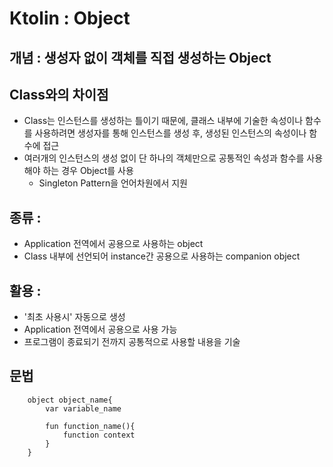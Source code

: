 # Ktolin : Object
## 개념 : 생성자 없이 객체를 직접 생성하는 Object

## Class와의 차이점
 - Class는 인스턴스를 생성하는 틀이기 때문에, 클래스 내부에 기술한 속성이나 함수를 사용하려면 생성자를 통해 인스턴스를 생성 후, 생성된 인스턴스의 속성이나 함수에 접근 
 - 여러개의 인스턴스의 생성 없이 단 하나의 객체만으로 공통적인 속성과 함수를 사용해야 하는 경우 Object를 사용
   - Singleton Pattern을 언어차원에서 지원

## 종류 : 
 - Application 전역에서 공용으로 사용하는 object
 - Class 내부에 선언되어 instance간 공용으로 사용하는 companion object

## 활용 : 
 - '최초 사용시' 자동으로 생성
 - Application 전역에서 공용으로 사용 가능
 - 프로그램이 종료되기 전까지 공통적으로 사용할 내용을 기술

## 문법
```
    object object_name{
        var variable_name
        
        fun function_name(){
            function context
        }
    }
```